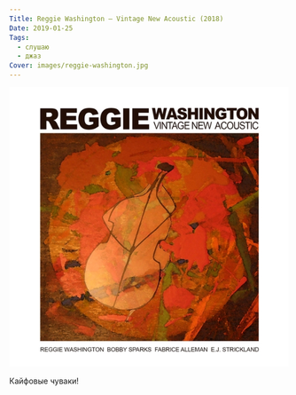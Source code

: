 ```yaml
---
Title: Reggie Washington — Vintage New Acoustic (2018)
Date: 2019-01-25
Tags:
  - слушаю
  - джаз
Cover: images/reggie-washington.jpg
---
```


![Reggie Washington - Vintage New Acoustic](images/reggie-washington.jpg)

Кайфовые чуваки!